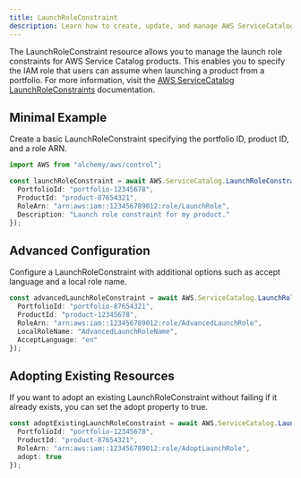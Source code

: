 ```yaml
---
title: LaunchRoleConstraint
description: Learn how to create, update, and manage AWS ServiceCatalog LaunchRoleConstraints using Alchemy Cloud Control.
---
```



The LaunchRoleConstraint resource allows you to manage the launch role constraints for AWS Service Catalog products. This enables you to specify the IAM role that users can assume when launching a product from a portfolio. For more information, visit the [AWS ServiceCatalog LaunchRoleConstraints](https://docs.aws.amazon.com/servicecatalog/latest/userguide/) documentation.

## Minimal Example

Create a basic LaunchRoleConstraint specifying the portfolio ID, product ID, and a role ARN.

```ts
import AWS from "alchemy/aws/control";

const launchRoleConstraint = await AWS.ServiceCatalog.LaunchRoleConstraint("basicLaunchRoleConstraint", {
  PortfolioId: "portfolio-12345678",
  ProductId: "product-87654321",
  RoleArn: "arn:aws:iam::123456789012:role/LaunchRole",
  Description: "Launch role constraint for my product."
});
```

## Advanced Configuration

Configure a LaunchRoleConstraint with additional options such as accept language and a local role name.

```ts
const advancedLaunchRoleConstraint = await AWS.ServiceCatalog.LaunchRoleConstraint("advancedLaunchRoleConstraint", {
  PortfolioId: "portfolio-87654321",
  ProductId: "product-12345678",
  RoleArn: "arn:aws:iam::123456789012:role/AdvancedLaunchRole",
  LocalRoleName: "AdvancedLaunchRoleName",
  AcceptLanguage: "en"
});
```

## Adopting Existing Resources

If you want to adopt an existing LaunchRoleConstraint without failing if it already exists, you can set the adopt property to true.

```ts
const adoptExistingLaunchRoleConstraint = await AWS.ServiceCatalog.LaunchRoleConstraint("adoptLaunchRoleConstraint", {
  PortfolioId: "portfolio-12345678",
  ProductId: "product-87654321",
  RoleArn: "arn:aws:iam::123456789012:role/AdoptLaunchRole",
  adopt: true
});
```
